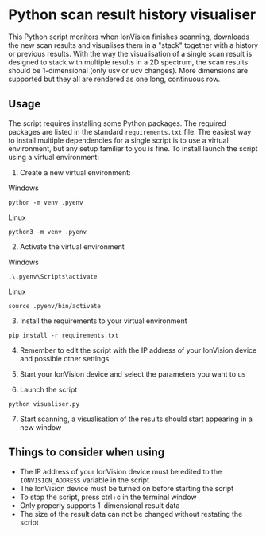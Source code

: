 # Python scan result history visualiser
This Python script monitors when IonVision finishes scanning, downloads the new scan results and
visualises them in a "stack" together with a history or previous results. With the way the
visualisation of a single scan result is designed to stack with multiple results in a 2D spectrum,
the scan results should be 1-dimensional (only usv or ucv changes). More dimensions are supported
but they all are rendered as one long, continuous row.

## Usage
The script requires installing some Python packages. The required packages are listed in the
standard `requirements.txt` file. The easiest way to install multiple dependencies for a single
script is to use a virtual environment, but any setup familiar to you is fine. To install launch the
script using a virtual environment:

1. Create a new virtual environment:

Windows
```
python -m venv .pyenv
```

Linux
```
python3 -m venv .pyenv
```

2. Activate the virtual environment

Windows
```
.\.pyenv\Scripts\activate
```

Linux
```
source .pyenv/bin/activate
```

3. Install the requirements to your virtual environment

```
pip install -r requirements.txt
```

4. Remember to edit the script with the IP address of your IonVision device and possible other settings

5. Start your IonVision device and select the parameters you want to us

6. Launch the script

```
python visualiser.py
```

7. Start scanning, a visualisation of the results should start appearing in a new window

## Things to consider when using
 - The IP address of your IonVision device must be edited to the `IONVISION_ADDRESS` variable in the script
 - The IonVision device must be turned on before starting the script
 - To stop the script, press ctrl+c in the terminal window
 - Only properly supports 1-dimensional result data
 - The size of the result data can not be changed without restating the script